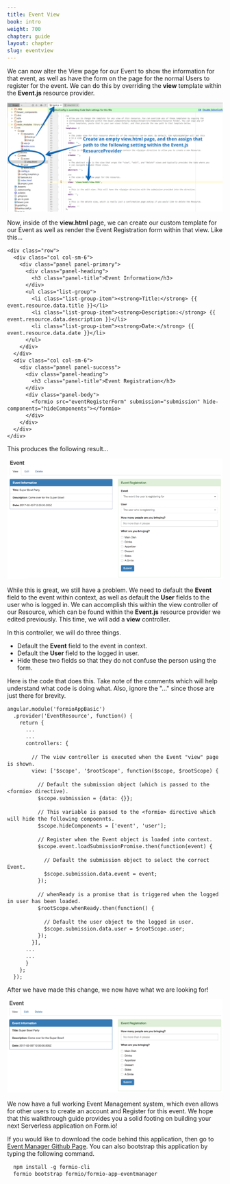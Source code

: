 ```yaml
---
title: Event View
book: intro
weight: 700
chapter: guide
layout: chapter
slug: eventview
---
```

We can now alter the View page for our Event to show the information for that event, as well as have the form on the page for the normal Users to register for the event. We can do this by overriding the **view** template within the **Event.js** resource provider.

![](/assets/img/userguide/eventview.png)

Now, inside of the **view.html** page, we can create our custom template for our Event as well as render the Event Registration form within that view. Like this...

```
<div class="row">
  <div class="col col-sm-6">
    <div class="panel panel-primary">
      <div class="panel-heading">
        <h3 class="panel-title">Event Information</h3>
      </div>
      <ul class="list-group">
        <li class="list-group-item"><strong>Title:</strong> {{ event.resource.data.title }}</li>
        <li class="list-group-item"><strong>Description:</strong> {{ event.resource.data.description }}</li>
        <li class="list-group-item"><strong>Date:</strong> {{ event.resource.data.date }}</li>
      </ul>
    </div>
  </div>
  <div class="col col-sm-6">
    <div class="panel panel-success">
      <div class="panel-heading">
        <h3 class="panel-title">Event Registration</h3>
      </div>
      <div class="panel-body">
        <formio src="eventRegisterForm" submission="submission" hide-components="hideComponents"></formio>
      </div>
    </div>
  </div>
</div>
```

This produces the following result...

![](/assets/img/userguide/eventviewpage.png)

While this is great, we still have a problem. We need to default the **Event** field to the event within context, as well as default the **User** fields to the user who is logged in. We can accomplish this within the view controller of our Resource, which can be found within the **Event.js** resource provider we edited previously. This time, we will add a **view** controller.

In this controller, we will do three things.

  - Default the **Event** field to the event in context.
  - Default the **User** field to the logged in user.
  - Hide these two fields so that they do not confuse the person using the form.

Here is the code that does this. Take note of the comments which will help understand what code is doing what. Also, ignore the "..." since those are just there for brevity.

```
angular.module('formioAppBasic')
  .provider('EventResource', function() {
    return {
      ...
      ...
      controllers: {

        // The view controller is executed when the Event "view" page is shown.
        view: ['$scope', '$rootScope', function($scope, $rootScope) {

          // Default the submission object (which is passed to the <formio> directive).
          $scope.submission = {data: {}};

          // This variable is passed to the <formio> directive which will hide the following compoennts.
          $scope.hideComponents = ['event', 'user'];

          // Register when the Event object is loaded into context.
          $scope.event.loadSubmissionPromise.then(function(event) {

            // Default the submission object to select the correct Event.
            $scope.submission.data.event = event;
          });

          // whenReady is a promise that is triggered when the logged in user has been loaded.
          $rootScope.whenReady.then(function() {

            // Default the user object to the logged in user.
            $scope.submission.data.user = $rootScope.user;
          });
        }],
      ...
      ...
      }
    };
  });
```

After we have made this change, we now have what we are looking for!

![](/assets/img/userguide/eventviewgood.png)

We now have a full working Event Management system, which even allows for other users to create an account and Register for this event. We hope that this walkthrough guide provides you a solid footing on building your next Serverless application on Form.io!

If you would like to download the code behind this application, then go to <a class="btn btn-primary" href="https://github.com/formio/formio-app-eventmanager">Event Manager Github Page</a>. You can also bootstrap this application by typing the following command.

```
  npm install -g formio-cli
  formio bootstrap formio/formio-app-eventmanager
```

